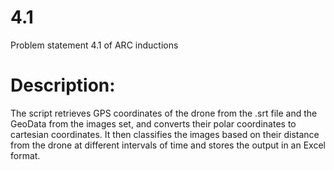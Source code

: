 # 4.1
Problem statement 4.1 of ARC inductions

# Description:

The script retrieves GPS coordinates of the drone from the .srt file and the GeoData from the images set, and converts their polar coordinates to cartesian coordinates. It then classifies the images based on their distance from the drone at different intervals of time and stores the output in an Excel format.  

